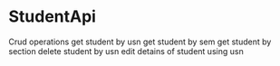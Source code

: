 # StudentApi
Crud operations
get student by usn
get student by sem
get student by section
delete student by usn
edit detains of student using usn
